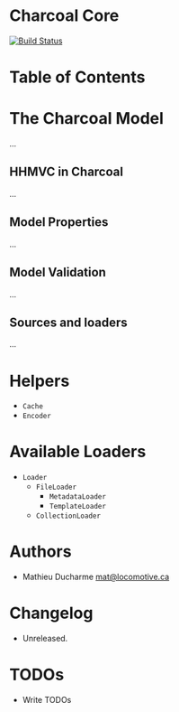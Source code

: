 Charcoal Core
=============

[![Build Status](https://api.travis-ci.com/locomotivemtl/charcoal-core.svg?token=pGHp1Fn8uKqLp5exqFVS)](https://magnum.travis-ci.com/locomotivemtl/charcoal-core)

# Table of Contents

# The Charcoal Model
...

## HHMVC in Charcoal
...

## Model Properties
...

## Model Validation
...

## Sources and loaders
...

# Helpers
- `Cache`
- `Encoder`

# Available Loaders
- `Loader`
  - `FileLoader`
    - `MetadataLoader`
    - `TemplateLoader`
  - `CollectionLoader`


# Authors
- Mathieu Ducharme <mat@locomotive.ca>

# Changelog
- Unreleased.

# TODOs
- Write TODOs
